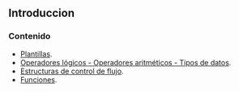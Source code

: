 ## Introduccion
### Contenido
- [Plantillas](https://github.com/devbrianmedina/Club-de-los-bits/blob/main/plantillas/README.md).
- [Operadores lógicos - Operadores aritméticos - Tipos de datos](https://github.com/devbrianmedina/Club-de-los-bits/blob/main/introducci%C3%B3n/introduccion%20(tipos%20de%20datos%2C%20operadores%20aritmeticos%20etc).md).
- [Estructuras de control de flujo](https://github.com/devbrianmedina/Club-de-los-bits/blob/main/introducci%C3%B3n/estructuras%20de%20control%20de%20flujo.md).
- [Funciones](https://github.com/devbrianmedina/Club-de-los-bits/blob/main/introducci%C3%B3n/funciones.md).
